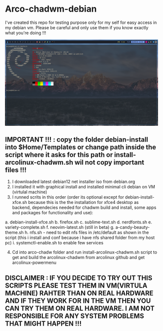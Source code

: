 # Arco-chadwm-debian
I've created this repo for testing purpose only for my self for easy access in my debian vm. 
Please be careful and only use them if you know exactly what you're doing !!!

![image](https://github.com/bojanstrkovski-21/Arco-chadwm-debian/blob/master/chadwm-debian.png)

## IMPORTANT !!! : copy the folder debian-install into $Home/Templates or change path inside the script where it asks for this path or install-arcolinux-chadwm.sh wil not copy important files !!!

1. I downloaded latest debian12 net installer iso from debian.org
2. I installed it with graphical install and installed minimal cli debian on VM (virtulal machine)
3. I runned scrits in this order (order its optional except for debian-install-xfce.sh because this is the the installation for xfce4 desktop as backend, dependecies needed for chadwm build and install, some apps and packages for functionality and use):

  a. debian-install-xfce.sh
  b. firefox.sh
  c. sublime-text.sh
  d. nerdfonts.sh
  e. variety-complete.sh
  f. neovim-latest.sh (still in beta)
  g. a-candy-beauty-theme.sh
  h. nfs.sh - need to edit nfs files in /etc/default as shown in the script (this i install and conf because i have nfs shared folder from my host pc)
  i. systemctl-enable.sh to enable few services
  
4. Cd into arco-chadw folder and run install-arcolinux-chadwm.sh script to get and build the arcolinux-chadwm from arcolinux github and get arcolinux-powermenu

## DISCLAIMER : IF YOU DECIDE TO TRY OUT THIS SCRIPTS PLEASE TEST THEM IN VM(VIRTULA MACHINE) RAHTER THAN ON REAL HARDWARE AND IF THEY WORK FOR IN THE VM THEN YOU CAN TRY THEM ON REAL HARDWARE. I AM NOT RESPONSIBLE FOR ANY SYSTEM PROBLEMS THAT MIGHT HAPPEN !!!
